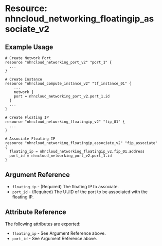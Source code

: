# Resource: nhncloud_networking_floatingip_associate_v2

## Example Usage

```
# Create Network Port
resource "nhncloud_networking_port_v2" "port_1" {
  ...
}

# Create Instance
resource "nhncloud_compute_instance_v2" "tf_instance_01" {
    ...
    network {
    port = nhncloud_networking_port_v2.port_1.id
  }
  ...
}

# Create Floating IP
resource "nhncloud_networking_floatingip_v2" "fip_01" {
  ...
}

# Associate Floating IP
resource "nhncloud_networking_floatingip_associate_v2" "fip_associate" {
  floating_ip = nhncloud_networking_floatingip_v2.fip_01.address
  port_id = nhncloud_networking_port_v2.port_1.id
}
```

## Argument Reference

* `floating_ip` - (Required) The floating IP to associate.
* `port_id` - (Required) The UUID of the port to be associated with the floating IP.

## Attribute Reference

The following attributes are exported:

* `floating_ip` - See Argument Reference above.
* `port_id` - See Argument Reference above.